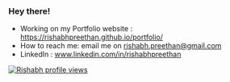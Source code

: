 ### Hey there! 

- Working on my Portfolio website : https://rishabhpreethan.github.io/portfolio/
- How to reach me: email me on rishabh.preethan@gmail.com
- LinkedIn : www.linkedin.com/in/rishabhpreethan

[![Rishabh profile views](https://u8views.com/api/v1/github/profiles/84002235/views/day-week-month-total-count.svg)](https://u8views.com/github/rishabhpreethan)


<!-- <p align="left"> <img src="https://komarev.com/ghpvc/?username=rishabhpreethan&label=Profile%20views&color=orange&style=for-the-badge" alt="rishabhpreethan" /> </p> -->
<!-- ![Github stats](https://github-readme-stats.vercel.app/api?username=rishabhpreethan&count_private=true&show_icons=true&theme=dark) -->

<!-- [![Leetcode Stats](https://leetcard.jacoblin.cool/rishabhpreethan)](https://leetcode.com/rishabhpreethan) -->
<!-- ![](https://leetcard.jacoblin.cool/rishabhpreethan?ext=heatmap)  -->


<!-- ### GitHub stats
<p><img align="center" src="https://github-readme-streak-stats.herokuapp.com/?user=rishabhpreethan&&theme=dark" alt="rishabhpreethan" /></p> -->

